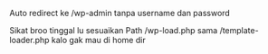 Auto redirect ke /wp-admin tanpa username dan password 

Sikat broo tinggal lu sesuaikan Path /wp-load.php  sama /template-loader.php kalo gak mau di home dir
